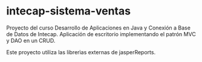 # intecap-sistema-ventas
Proyecto del curso Desarrollo de Aplicaciones en Java y Conexión a Base de Datos de Intecap. Aplicación de escritorio implementando el patrón MVC y DAO en un CRUD.

Este proyecto utiliza las librerìas externas de jasperReports.
